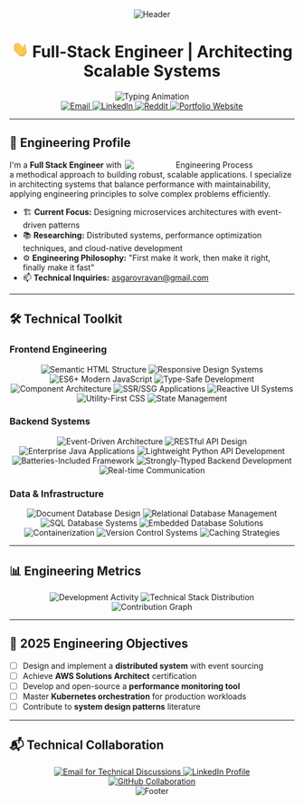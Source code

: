 <div align="center">
  <img src="https://capsule-render.vercel.app/api?type=waving&color=gradient&height=200&section=header&text=Ravan%20Asgarov&fontSize=50&fontAlignY=40&animation=fadeIn" alt="Header" />
  
  <h1> 
    <img src="https://raw.githubusercontent.com/ABSphreak/ABSphreak/master/gifs/Hi.gif" width="30px"> 
    Full-Stack Engineer | Architecting Scalable Systems
  </h1>
  
  <div align="center">
    <img src="https://readme-typing-svg.demolab.com?font=Fira+Code&weight=600&size=24&duration=3000&pause=1000&color=7E3AF2&center=true&vCenter=true&width=600&lines=Systems+Architecture+Enthusiast;Clean+Code+Advocate;Performance-Optimized+Solutions;Full-Stack+Engineering" alt="Typing Animation" />
  </div>
  
<div>
  <a href="mailto:asgarovravan@gmail.com">
    <img src="https://img.shields.io/badge/Email-D14836?style=for-the-badge&logo=gmail&logoColor=white" alt="Email">
  </a>
  <a href="https://www.linkedin.com/in/ravan-asgarov-45ba96380/">
    <img src="https://img.shields.io/badge/LinkedIn-0077B5?style=for-the-badge&logo=linkedin&logoColor=white" alt="LinkedIn">
  </a>
  <a href="https://reddit.com/user/FitCarpenter7054/">
    <img src="https://img.shields.io/badge/Reddit-FF4500?style=for-the-badge&logo=reddit&logoColor=white" alt="Reddit">
  </a>
  <a href="https://portfolio-omega-five-50.vercel.app/">
    <img src="https://img.shields.io/badge/Portfolio-4285F4?style=for-the-badge&logo=vercel&logoColor=white" alt="Portfolio Website">
  </a>
</div>

</div>

---

## **🔧 Engineering Profile**

<div align="center">
  <img src="https://github.com/21Ravan12/21Ravan12/blob/main/assets/coding.gif?raw=true" width="300" align="right" alt="Engineering Process">
</div>

I'm a **Full Stack Engineer** with a methodical approach to building robust, scalable applications. I specialize in architecting systems that balance performance with maintainability, applying engineering principles to solve complex problems efficiently.

- 🏗️ **Current Focus:** Designing microservices architectures with event-driven patterns
- 📚 **Researching:** Distributed systems, performance optimization techniques, and cloud-native development
- ⚙️ **Engineering Philosophy:** "First make it work, then make it right, finally make it fast"
- 📫 **Technical Inquiries:** [asgarovravan@gmail.com](mailto:asgarovravan@gmail.com)

---

## **🛠️ Technical Toolkit**

### **Frontend Engineering**
<div align="center">
  <img src="https://img.shields.io/badge/HTML5-E34F26?style=for-the-badge&logo=html5&logoColor=white" title="Semantic HTML Structure">
  <img src="https://img.shields.io/badge/CSS3-1572B6?style=for-the-badge&logo=css3&logoColor=white" title="Responsive Design Systems">
  <img src="https://img.shields.io/badge/JavaScript-F7DF1E?style=for-the-badge&logo=javascript&logoColor=black" title="ES6+ Modern JavaScript">
  <img src="https://img.shields.io/badge/TypeScript-3178C6?style=for-the-badge&logo=typescript&logoColor=white" title="Type-Safe Development">
  <img src="https://img.shields.io/badge/React-61DAFB?style=for-the-badge&logo=react&logoColor=black" title="Component Architecture">
  <img src="https://img.shields.io/badge/Next.js-000000?style=for-the-badge&logo=next.js&logoColor=white" title="SSR/SSG Applications">
  <img src="https://img.shields.io/badge/Vue.js-4FC08D?style=for-the-badge&logo=vue.js&logoColor=white" title="Reactive UI Systems">
  <img src="https://img.shields.io/badge/Tailwind_CSS-06B6D4?style=for-the-badge&logo=tailwind-css&logoColor=white" title="Utility-First CSS">
  <img src="https://img.shields.io/badge/Redux-764ABC?style=for-the-badge&logo=redux&logoColor=white" title="State Management">
</div>

### **Backend Systems**
<div align="center">
  <img src="https://img.shields.io/badge/Node.js-339933?style=for-the-badge&logo=node.js&logoColor=white" title="Event-Driven Architecture">
  <img src="https://img.shields.io/badge/Express.js-000000?style=for-the-badge&logo=express&logoColor=white" title="RESTful API Design">
  <img src="https://img.shields.io/badge/Spring_Boot-6DB33F?style=for-the-badge&logo=spring-boot&logoColor=white" title="Enterprise Java Applications">
  <img src="https://img.shields.io/badge/Flask-000000?style=for-the-badge&logo=flask&logoColor=white" title="Lightweight Python API Development">
  <img src="https://img.shields.io/badge/Django-092E20?style=for-the-badge&logo=django&logoColor=white" title="Batteries-Included Framework">
  <img src="https://img.shields.io/badge/Java-007396?style=for-the-badge&logo=java&logoColor=white" title="Strongly-Ttyped Backend Development">
  <img src="https://img.shields.io/badge/Socket.io-010101?style=for-the-badge&logo=socket.io&logoColor=white" title="Real-time Communication">
</div>

### **Data & Infrastructure**
<div align="center">
  <img src="https://img.shields.io/badge/MongoDB-47A248?style=for-the-badge&logo=mongodb&logoColor=white" title="Document Database Design">
  <img src="https://img.shields.io/badge/PostgreSQL-4169E1?style=for-the-badge&logo=postgresql&logoColor=white" title="Relational Database Management">
  <img src="https://img.shields.io/badge/MySQL-4479A1?style=for-the-badge&logo=mysql&logoColor=white" title="SQL Database Systems">
  <img src="https://img.shields.io/badge/SQLite-003B57?style=for-the-badge&logo=sqlite&logoColor=white" title="Embedded Database Solutions">
  <img src="https://img.shields.io/badge/Docker-2496ED?style=for-the-badge&logo=docker&logoColor=white" title="Containerization">
  <img src="https://img.shields.io/badge/Git-F05032?style=for-the-badge&logo=git&logoColor=white" title="Version Control Systems">
  <img src="https://img.shields.io/badge/Redis-DC382D?style=for-the-badge&logo=redis&logoColor=white" title="Caching Strategies">
</div>

---

## **📊 Engineering Metrics**
<div align="center">
  <img height="180em" src="https://github-readme-stats.vercel.app/api?username=21Ravan12&show_icons=true&theme=radical&hide_border=true&count_private=true&include_all_commits=true" alt="Development Activity" />
  <img height="180em" src="https://github-readme-stats.vercel.app/api/top-langs/?username=21Ravan12&layout=compact&theme=radical&hide_border=true&langs_count=8" alt="Technical Stack Distribution" />
</div>

<div align="center">
  <img src="https://github-readme-activity-graph.vercel.app/graph?username=21Ravan12&theme=react-dark&hide_border=true&area=true" alt="Contribution Graph" />
</div>

---

## **🎯 2025 Engineering Objectives**
- [ ] Design and implement a **distributed system** with event sourcing
- [ ] Achieve **AWS Solutions Architect** certification
- [ ] Develop and open-source a **performance monitoring tool**
- [ ] Master **Kubernetes orchestration** for production workloads
- [ ] Contribute to **system design patterns** literature

---

## **📬 Technical Collaboration**
<div align="center">
  <a href="mailto:asgarovravan@gmail.com">
    <img src="https://img.shields.io/badge/Technical_Inquiry-D14836?style=for-the-badge&logo=gmail&logoColor=white" alt="Email for Technical Discussions">
  </a>
  <a href="https://www.linkedin.com/in/ravan-asgarov-45ba96380/">
    <img src="https://img.shields.io/badge/Professional_Network-0077B5?style=for-the-badge&logo=linkedin&logoColor=white" alt="LinkedIn Profile">
  </a>
  <a href="https://github.com/21Ravan12">
    <img src="https://img.shields.io/badge/Code_Review-181717?style=for-the-badge&logo=github&logoColor=white" alt="GitHub Collaboration">
  </a>
</div>

<div align="center">
   <img src="https://capsule-render.vercel.app/api?type=waving&color=gradient&height=120&section=footer&fontSize=40" alt="Footer" />
</div>
